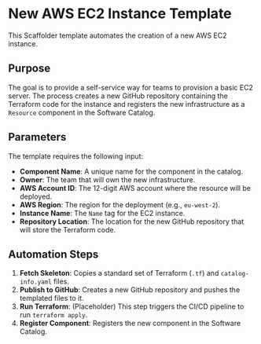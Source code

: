 # New AWS EC2 Instance Template

This Scaffolder template automates the creation of a new AWS EC2 instance.

## Purpose

The goal is to provide a self-service way for teams to provision a basic EC2 server. The process creates a new GitHub repository containing the Terraform code for the instance and registers the new infrastructure as a `Resource` component in the Software Catalog.

## Parameters

The template requires the following input:

- **Component Name**: A unique name for the component in the catalog.
- **Owner**: The team that will own the new infrastructure.
- **AWS Account ID**: The 12-digit AWS account where the resource will be deployed.
- **AWS Region**: The region for the deployment (e.g., `eu-west-2`).
- **Instance Name**: The `Name` tag for the EC2 instance.
- **Repository Location**: The location for the new GitHub repository that will store the Terraform code.

## Automation Steps

1.  **Fetch Skeleton**: Copies a standard set of Terraform (`.tf`) and `catalog-info.yaml` files.
2.  **Publish to GitHub**: Creates a new GitHub repository and pushes the templated files to it.
3.  **Run Terraform**: (Placeholder) This step triggers the CI/CD pipeline to run `terraform apply`.
4.  **Register Component**: Registers the new component in the Software Catalog.
